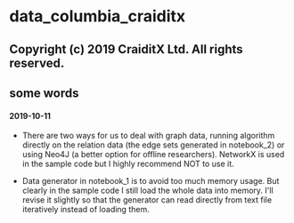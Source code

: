 # data_columbia_craiditx

## Copyright (c) 2019 CraiditX Ltd. All rights reserved.

## some words

#### 2019-10-11

- There are two ways for us to deal with graph data, running algorithm directly on the relation data (the edge sets generated in notebook_2) or using Neo4J (a better option for offline researchers). NetworkX is used in the sample code but I highly recommend NOT to use it.

- Data generator in notebook_1 is to avoid too much memory usage. But clearly in the sample code I still load the whole data into memory. I'll revise it slightly so that the generator can read directly from text file iteratively instead of loading them.
